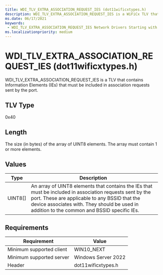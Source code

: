 ```yaml
---
title: WDI_TLV_EXTRA_ASSOCIATION_REQUEST_IES (dot11wificxtypes.h)
description: WDI_TLV_EXTRA_ASSOCIATION_REQUEST_IES is a WiFiCx TLV that contains Information Elements (IEs) that must be included in association requests sent by the port.
ms.date: 06/17/2021
keywords:
 - WDI_TLV_EXTRA_ASSOCIATION_REQUEST_IES Network Drivers Starting with Windows Vista
ms.localizationpriority: medium
---
```


# WDI\_TLV\_EXTRA\_ASSOCIATION\_REQUEST\_IES (dot11wificxtypes.h)


WDI\_TLV\_EXTRA\_ASSOCIATION\_REQUEST\_IES is a TLV that contains Information Elements (IEs) that must be included in association requests sent by the port.

## TLV Type


0x40

## Length


The size (in bytes) of the array of UINT8 elements. The array must contain 1 or more elements.

## Values


| Type      | Description                                                                                                                                                                                                                                               |
|-----------|-----------------------------------------------------------------------------------------------------------------------------------------------------------------------------------------------------------------------------------------------------------|
| UINT8\[\] | An array of UINT8 elements that contains the IEs that must be included in association requests sent by the port. These are applicable to any BSSID that the device associates with. They should be used in addition to the common and BSSID specific IEs. |

 

## Requirements

|Requirement|Value|
|--- |--- |
|Minimum supported client|WIN10_NEXT|
|Minimum supported server|Windows Server 2022|
|Header|dot11wificxtypes.h|

 

 




